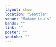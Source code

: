 ```yaml
---
layout: show
location: "Seattle"
venue: "Madame Lou's"
bands: ""
link: ""
poster: ""
youtube: ""
---
```



